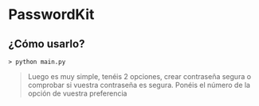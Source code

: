 # PasswordKit

## ¿Cómo usarlo?

```> python main.py```

> Luego es muy simple, tenéis 2 opciones, crear contraseña segura o comprobar si vuestra contraseña es segura. Ponéis el número de la opción de vuestra preferencia
